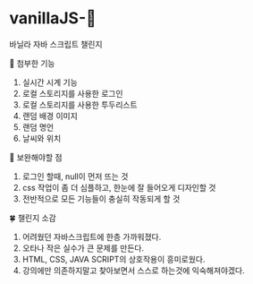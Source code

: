 # vanillaJS-💖
바닐라 자바 스크립트 챌린지 

🌷 첨부한 기능

1. 실시간 시계 기능
2. 로컬 스토리지를 사용한 로그인
3. 로컬 스토리지를 사용한 투두리스트
4. 랜덤 배경 이미지
5. 랜덤 명언
6. 날씨와 위치
 
🔧 보완해야할 점 

1. 로그인 할때, null이 먼저 뜨는 것 
2. css 작업이 좀 더 심플하고, 한눈에 잘 들어오게 디자인할 것
3. 전반적으로 모든 기능들이 충실히 작동되게 할 것 
 
🍀 챌린지 소감

1. 어려웠던 자바스크립트에 한층 가까워졌다.
2. 오타나 작은 실수가 큰 문제를 만든다.
3. HTML, CSS, JAVA SCRIPT의 상호작용이 흥미로웠다. 
4. 강의에만 의존하지말고 찾아보면서 스스로 하는것에 익숙해져야겠다.
